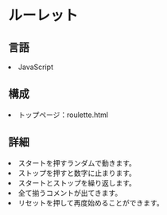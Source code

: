 # ルーレット
<h2>言語</h2>
<li>JavaScript</li>

<h2>構成</h2>
<li>トップページ：roulette.html</li>

<h2>詳細</h2>
<li>スタートを押すランダムで動きます。</li>
<li>ストップを押すと数字に止まります。</li>
<li>スタートとストップを繰り返します。</li>
<li>全て揃うコメントが出てきます。</li>
<li>リセットを押して再度始めることができます。</li>
